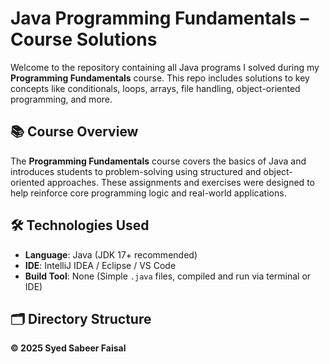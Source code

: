 # Java Programming Fundamentals – Course Solutions

Welcome to the repository containing all Java programs I solved during my **Programming Fundamentals** course. This repo includes solutions to key concepts like conditionals, loops, arrays, file handling, object-oriented programming, and more.

## 📚 Course Overview

The **Programming Fundamentals** course covers the basics of Java and introduces students to problem-solving using structured and object-oriented approaches. These assignments and exercises were designed to help reinforce core programming logic and real-world applications.

## 🛠 Technologies Used

- **Language**: Java (JDK 17+ recommended)
- **IDE**: IntelliJ IDEA / Eclipse / VS Code
- **Build Tool**: None (Simple `.java` files, compiled and run via terminal or IDE)

## 🗂 Directory Structure




**© 2025 Syed Sabeer Faisal**
